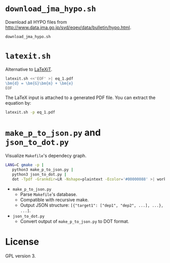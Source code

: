 # `download_jma_hypo.sh`

Download all HYPO files from <http://www.data.jma.go.jp/svd/eqev/data/bulletin/hypo.html>.

```bash
download_jma_hypo.sh
```

# `latexit.sh`

Alternative to [LaTeXiT](http://www.chachatelier.fr/latexit/).

```bash
latexit.sh <<'EOF' >| eq_1.pdf
\bm{d} = \bm{G}\bm{m} + \bm{e}
EOF
```

The LaTeX input is attached to a generated PDF file.
You can extract the equation by:

```bash
latexit.sh -p eq_1.pdf
```

# `make_p_to_json.py` and `json_to_dot.py`

Visualize `Makefile`'s dependecy graph.

```bash
LANG=C gmake -p |
   python3 make_p_to_json.py |
   python3 json_to_dot.py |
   dot -Tpdf -Grankdir=LR -Nshape=plaintext -Ecolor='#00000088' >| workflow.pdf
```

- `make_p_to_json.py`
    - Parse `Makefile`'s database.
    - Compatible with recursive make.
    - Output JSON structure: `[{"target1": ["dep1", "dep2", ...], ...}, ...]`.
- `json_to_dot.py`
    - Convert output of `make_p_to_json.py` to DOT format.

# License

GPL version 3.
